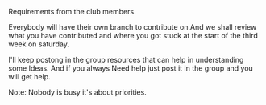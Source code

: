 Requirements from the club members.

Everybody will have their own branch to contribute on.And we shall review what you have contributed and where you got stuck at the start of the third week on saturday.


I'll keep postong in the group resources that can help in understanding some Ideas. And if you always Need help just post it in the group and you will get help.

Note: Nobody is busy it's about priorities.
